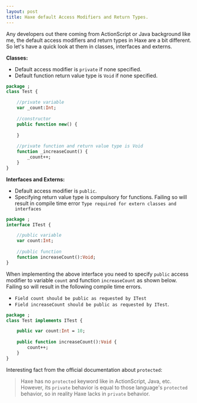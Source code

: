 ```yaml
---
layout: post
title: Haxe default Access Modifiers and Return Types.
---
```


Any developers out there coming from ActionScript or Java background like me, the default access modifiers and return types in Haxe are a bit different. So let's have a quick look at them in classes, interfaces and externs.

**Classes:**

- Default access modifier is `private` if none specified.
- Default function return value type is `Void` if none specified.

```haxe
package ;
class Test {

	//private variable
	var _count:Int;
	
	//constructor
	public function new() {
	
	}
	
	//private function and return value type is Void
	function _increaseCount() {
		_count++;
	}
}
```

**Interfaces and Externs:**

- Default access modifier is `public`.
- Specifying return value type is compulsory for functions. Failing so will result in compile time error `Type required for extern classes and interfaces`

```haxe
package ;
interface ITest {

	//public variable
	var count:Int;
	
	//public function
	function increaseCount():Void;
}
```

When implementing the above interface you need to specify `public` access modifier to variable `count` and function `increaseCount` as shown below. Failing so will result in the following compile time errors.

- `Field count should be public as requested by ITest`
- `Field increaseCount should be public as requested by ITest`.

```haxe
package ;
class Test implements ITest {

	public var count:Int = 10;
	
	public function increaseCount():Void {
		count++;
	}
}
```

Interesting fact from the official documentation about `protected`:

> Haxe has no `protected` keyword like in ActionScript, Java, etc. However, its `private` behavior is equal to those language's `protected` behavior, so in reality Haxe lacks in `private` behavior.
